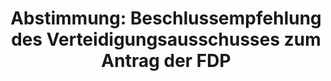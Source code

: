 ---
abstimmung:
  abstimmung: 1
  bundestagssitzung: 138
  datum: 20. Dezember 2019
  legislaturperiode: 19
categories:
- Todo
data:
- title: Abstimmungsergebnis 20191220_1-data.pdf
  url: /res/2021-btw/abstimmungsergebnisse/20191220_1-data.pdf
- title: Abstimmungsergebnis 20191220_1_xls-data.xlsx
  url: /res/2021-btw/abstimmungsergebnisse/20191220_1_xls-data.xlsx
- title: Abstimmungsergebnis 20191220_1_xls-data.csv
  url: /res/2021-btw/abstimmungsergebnisse/csv/20191220_1_xls-data.csv
ergebnis:
  AfD:
    enthaltung: 1
    gesamt: 90
    ja: 76
    nein: 1
    nichtabgegeben: 12
    ungueltig: 0
  Bündnis 90/Die Grünen:
    enthaltung: 0
    gesamt: 67
    ja: 57
    nein: 0
    nichtabgegeben: 10
    ungueltig: 0
  Die Linke:
    enthaltung: 0
    gesamt: 69
    ja: 53
    nein: 0
    nichtabgegeben: 16
    ungueltig: 0
  FDP:
    enthaltung: 0
    gesamt: 80
    ja: 0
    nein: 68
    nichtabgegeben: 12
    ungueltig: 0
  cdu/csu:
    enthaltung: 0
    gesamt: 246
    ja: 223
    nein: 0
    nichtabgegeben: 23
    ungueltig: 0
  file: 20191220_1_xls-data.xlsx
  fraktionslos:
    enthaltung: 1
    gesamt: 5
    ja: 1
    nein: 0
    nichtabgegeben: 3
    ungueltig: 0
  spd:
    enthaltung: 0
    gesamt: 152
    ja: 116
    nein: 0
    nichtabgegeben: 36
    ungueltig: 0
layout: abstimmung
links:
- title: Link zu bundestag.de
  url: https://www.bundestag.de/parlament/plenum/abstimmung/abstimmung?id=651
preview: 'Deutscher Bundestag


  138. Sitzung des Deutschen Bundestages

  am Freitag, 20. Dezember 2019


  Endgültiges Ergebnis der Namentlichen Abstimmung Nr. 1


  Beschlussempfehlung des Verteidigungsausschusses (12. Ausschuss)

  zu dem Antrag der Abgeordneten Dr. Marcus Faber, Alexander Graf Lambsdorff, Grigorios

  Aggelidis, weiterer Abgeordneter und der Fraktion der FDP

  Schutz der Soldatinnen und Soldaten der Bundeswehr durch die Beschaffung von

  bewaffneten Drohnen stärken

  - Drucksachen 19/15675 und 19/16149 -'
tags:
- Todo
title: 'Abstimmung: Beschlussempfehlung des Verteidigungsausschusses zum Antrag der
  FDP'
---